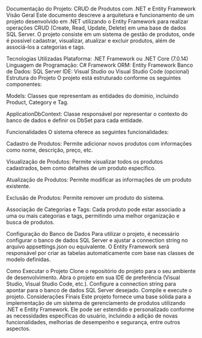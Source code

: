 Documentação do Projeto: CRUD de Produtos com .NET e Entity Framework
Visão Geral
Este documento descreve a arquitetura e funcionamento de um projeto desenvolvido em .NET utilizando o Entity Framework para realizar operações CRUD (Create, Read, Update, Delete) em uma base de dados SQL Server. O projeto consiste em um sistema de gestão de produtos, onde é possível cadastrar, visualizar, atualizar e excluir produtos, além de associá-los a categorias e tags.

Tecnologias Utilizadas
Plataforma: .NET Framework ou .NET Core (7.0.14)
Linguagem de Programação: C#
Framework ORM: Entity Framework
Banco de Dados: SQL Server
IDE: Visual Studio ou Visual Studio Code (opcional)
Estrutura do Projeto
O projeto está estruturado conforme os seguintes componentes:

Models: Classes que representam as entidades do domínio, incluindo Product, Category e Tag.

 
ApplicationDbContext: Classe responsável por representar o contexto do banco de dados e definir os DbSet para cada entidade.
 
Funcionalidades
O sistema oferece as seguintes funcionalidades:

Cadastro de Produtos: Permite adicionar novos produtos com informações como nome, descrição, preço, etc.

Visualização de Produtos: Permite visualizar todos os produtos cadastrados, bem como detalhes de um produto específico.

Atualização de Produtos: Permite modificar as informações de um produto existente.

Exclusão de Produtos: Permite remover um produto do sistema.

Associação de Categorias e Tags: Cada produto pode estar associado a uma ou mais categorias e tags, permitindo uma melhor organização e busca de produtos.

Configuração do Banco de Dados
Para utilizar o projeto, é necessário configurar o banco de dados SQL Server e ajustar a connection string no arquivo appsettings.json ou equivalente. O Entity Framework será responsável por criar as tabelas automaticamente com base nas classes de modelo definidas.

Como Executar o Projeto
Clone o repositório do projeto para o seu ambiente de desenvolvimento.
Abra o projeto em sua IDE de preferência (Visual Studio, Visual Studio Code, etc.).
Configure a connection string para apontar para o banco de dados SQL Server desejado.
Compile e execute o projeto.
Considerações Finais
Este projeto fornece uma base sólida para a implementação de um sistema de gerenciamento de produtos utilizando .NET e Entity Framework. Ele pode ser estendido e personalizado conforme as necessidades específicas do usuário, incluindo a adição de novas funcionalidades, melhorias de desempenho e segurança, entre outros aspectos.
